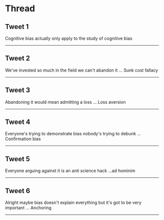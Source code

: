 # Thread

## Tweet 1

Cognitive bias actually only apply to the study of cognitive bias

---

## Tweet 2

We've invested so much in the field we can't abandon it ... Sunk cost fallacy

---

## Tweet 3

Abandoning it would mean admitting a loss ... Loss aversion

---

## Tweet 4

Everyone's trying to demonstrate bias nobody's trying to debunk ... Confirmation bias

---

## Tweet 5

Everyone arguing against it is an anti science hack ...ad hominim

---

## Tweet 6

Alright maybe bias doesn't explain everything but it's got to be very important ... Anchoring

---

